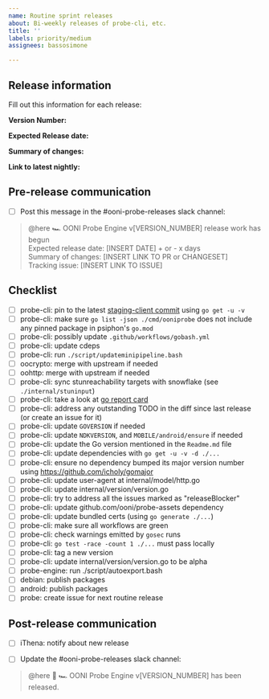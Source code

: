 ```yaml
---
name: Routine sprint releases
about: Bi-weekly releases of probe-cli, etc.
title: ''
labels: priority/medium
assignees: bassosimone

---
```


## Release information

Fill out this information for each release:

**Version Number:**

**Expected Release date:**

**Summary of changes:**

**Link to latest nightly:** 

## Pre-release communication 

- [ ] Post this message in the #ooni-probe-releases slack channel:

>@here 🏎️  OONI Probe Engine v[VERSION_NUMBER] release work has begun<br/>
Expected release date: [INSERT DATE] + or -  x days<br/>
Summary of changes: [INSERT LINK TO PR or CHANGESET]<br/>
Tracking issue: [INSERT LINK TO ISSUE]


## Checklist

- [ ] probe-cli: pin to the latest [staging-client commit](https://github.com/Psiphon-Labs/psiphon-tunnel-core/tree/staging-client) using `go get -u -v`
- [ ] probe-cli: make sure `go list -json ./cmd/ooniprobe` does not include any pinned package in psiphon's `go.mod`
- [ ] probe-cli: possibly update `.github/workflows/gobash.yml`
- [ ] probe-cli: update cdeps
- [ ] probe-cli: run `./script/updateminipipeline.bash`
- [ ] oocrypto: merge with upstream if needed
- [ ] oohttp: merge with upstream if needed
- [ ] probe-cli: sync stunreachability targets with snowflake (see `./internal/stuninput`)
- [ ] probe-cli: take a look at [go report card](https://goreportcard.com/report/github.com/ooni/probe-cli/v3)
- [ ] probe-cli: address any outstanding TODO in the diff since last release (or create an issue for it)
- [ ] probe-cli: update `GOVERSION` if needed
- [ ] probe-cli: update `NDKVERSION`, and `MOBILE/android/ensure` if needed
- [ ] probe-cli: update the Go version mentioned in the `Readme.md` file
- [ ] probe-cli: update dependencies with `go get -u -v -d ./...`
- [ ] probe-cli: ensure no dependency bumped its major version number using https://github.com/icholy/gomajor
- [ ] probe-cli: update user-agent at internal/model/http.go
- [ ] probe-cli: update internal/version/version.go
- [ ] probe-cli: try to address all the issues marked as "releaseBlocker"
- [ ] probe-cli: update github.com/ooni/probe-assets dependency
- [ ] probe-cli: update bundled certs (using `go generate ./...`)
- [ ] probe-cli: make sure all workflows are green
- [ ] probe-cli: check warnings emitted by `gosec` runs
- [ ] probe-cli: `go test -race -count 1 ./...` must pass locally
- [ ] probe-cli: tag a new version
- [ ] probe-cli: update internal/version/version.go to be alpha
- [ ] probe-engine: run ./script/autoexport.bash
- [ ] debian: publish packages
- [ ] android: publish packages
- [ ] probe: create issue for next routine release

## Post-release communication 

- [ ] iThena: notify about new release

- [ ] Update the #ooni-probe-releases slack channel:

> @here 🚀 🏎️ OONI Probe Engine v[VERSION_NUMBER] has been released.
